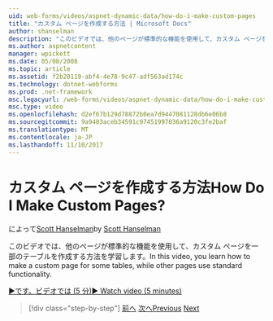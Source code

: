 ```yaml
---
uid: web-forms/videos/aspnet-dynamic-data/how-do-i-make-custom-pages
title: "カスタム ページを作成する方法 | Microsoft Docs"
author: shanselman
description: "このビデオでは、他のページが標準的な機能を使用して、カスタム ページを一部のテーブルを作成する方法を学習します。"
ms.author: aspnetcontent
manager: wpickett
ms.date: 05/08/2008
ms.topic: article
ms.assetid: f2b20119-abf4-4e78-9c47-adf563ad174c
ms.technology: dotnet-webforms
ms.prod: .net-framework
msc.legacyurl: /web-forms/videos/aspnet-dynamic-data/how-do-i-make-custom-pages
msc.type: video
ms.openlocfilehash: d2ef67b129d78872b0ea7d9447081128db6e06b8
ms.sourcegitcommit: 9a9483aceb34591c97451997036a9120c3fe2baf
ms.translationtype: MT
ms.contentlocale: ja-JP
ms.lasthandoff: 11/10/2017
---
```

<a name="how-do-i-make-custom-pages"></a><span data-ttu-id="3f610-104">カスタム ページを作成する方法</span><span class="sxs-lookup"><span data-stu-id="3f610-104">How Do I Make Custom Pages?</span></span>
====================
<span data-ttu-id="3f610-105">によって[Scott Hanselman](https://github.com/shanselman)</span><span class="sxs-lookup"><span data-stu-id="3f610-105">by [Scott Hanselman](https://github.com/shanselman)</span></span>

<span data-ttu-id="3f610-106">このビデオでは、他のページが標準的な機能を使用して、カスタム ページを一部のテーブルを作成する方法を学習します。</span><span class="sxs-lookup"><span data-stu-id="3f610-106">In this video, you learn how to make a custom page for some tables, while other pages use standard functionality.</span></span>

[<span data-ttu-id="3f610-107">&#9654;です。ビデオでは (5 分)</span><span class="sxs-lookup"><span data-stu-id="3f610-107">&#9654; Watch video (5 minutes)</span></span>](https://channel9.msdn.com/Blogs/ASP-NET-Site-Videos/how-do-i-make-custom-pages)

>[!div class="step-by-step"]
<span data-ttu-id="3f610-108">[前へ](how-do-i-handle-business-logic-exceptions.md)
[次へ](how-do-i-display-unknown-datatypes.md)</span><span class="sxs-lookup"><span data-stu-id="3f610-108">[Previous](how-do-i-handle-business-logic-exceptions.md)
[Next](how-do-i-display-unknown-datatypes.md)</span></span>
